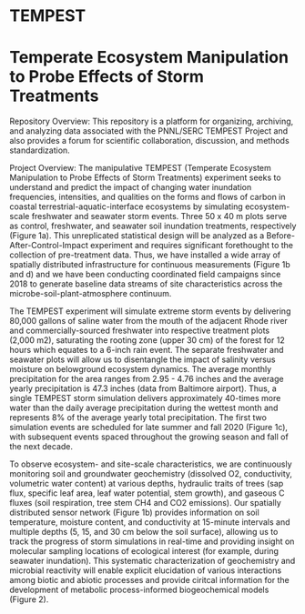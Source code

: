 # TEMPEST
# Temperate Ecosystem Manipulation to Probe Effects of Storm Treatments 

Repository Overview: This repository is a platform for organizing, archiving, and analyzing data associated with the PNNL/SERC TEMPEST Project and also provides a forum for scientific collaboration, discussion, and methods standardization.

Project Overview: The manipulative TEMPEST (Temperate Ecosystem Manipulation to Probe Effects of Storm Treatments) experiment seeks to understand and predict the impact of changing water inundation frequencies, intensities, and qualities on the forms and flows of carbon in coastal terrestrial-aquatic-interface ecosystems by simulating ecosystem-scale freshwater and seawater storm events. Three 50 x 40 m plots serve as control, freshwater, and seawater soil inundation treatments, respectively (Figure 1a). This unreplicated statistical design will be analyzed as a Before-After-Control-Impact experiment and requires significant forethought to the collection of pre-treatment data. Thus, we have installed a wide array of spatially distributed infrastructure for continuous measurements (Figure 1b and d) and we have been conducting coordinated field campaigns since 2018 to generate baseline data streams of site characteristics across the microbe-soil-plant-atmosphere continuum. 

The TEMPEST experiment will simulate extreme storm events by delivering 80,000 gallons of saline water from the mouth of the adjacent Rhode river and commercially-sourced freshwater into respective treatment plots (2,000 m2), saturating the rooting zone (upper 30 cm) of the forest for 12 hours which equates to a 6-inch rain event. The separate freshwater and seawater plots will allow us to disentangle the impact of salinity versus moisture on belowground ecosystem dynamics. The average monthly precipitation for the area ranges from 2.95 - 4.76 inches and the average yearly precipitation is 47.3 inches (data from Baltimore airport). Thus, a single TEMPEST storm simulation delivers approximately 40-times more water than the daily average precipitation during the wettest month and represents 8% of the average yearly total precipitation. The first two simulation events are scheduled for late summer and fall 2020 (Figure 1c), with subsequent events spaced throughout the growing season and fall of the next decade.

To observe ecosystem- and site-scale characteristics, we are continuously monitoring soil and groundwater geochemistry (dissolved O2, conductivity, volumetric water content) at various depths, hydraulic traits of trees (sap flux, specific leaf area, leaf water potential, stem growth), and gaseous C fluxes (soil respiration, tree stem CH4 and CO2 emissions). Our spatially distributed sensor network (Figure 1b) provides information on soil temperature, moisture content, and conductivity at 15-minute intervals and multiple depths (5, 15, and 30 cm below the soil surface), allowing us to track the progress of storm simulations in real-time and providing insight on molecular sampling locations of ecological interest (for example, during seawater inundation). This systematic characterization of geochemistry and microbial reactivity will enable explicit elucidation of various interactions among biotic and abiotic processes and provide ciritcal information for the development of metabolic process-informed biogeochemical models (Figure 2).
